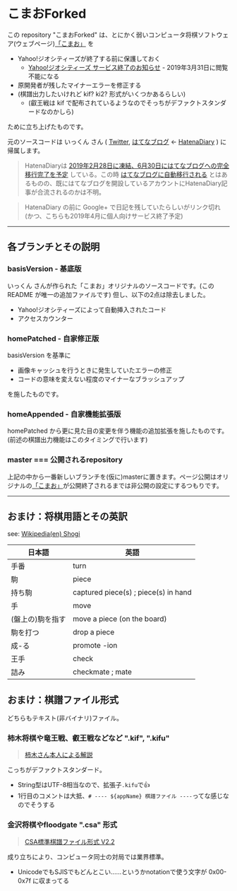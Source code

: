 [komao]:http://www.geocities.jp/komao81/

# こまおForked

この repository "こまおForked" は、とにかく弱いコンピュータ将棋ソフトウェア(ウェブページ)[「こまお」][komao] を

* Yahoo!ジオシティーズが終了する前に保護しておく
  * [Yahoo!ジオシティーズ サービス終了のお知らせ](https://info-geocities.yahoo.co.jp/close/index.html) - 2019年3月31日に閲覧不能になる
* 原開発者が残したマイナーエラーを修正する
* (棋譜出力したいけれど kif? ki2? 形式がいくつかあるらしい)
  * (叡王戦は kif で配布されているようなのでそっちがデファクトスタンダードなのかしら)

ために立ち上げたものです。

元のソースコードは いっくん さん ( [Twitter](https://twitter.com/ikkn), [はてなブログ](http://tihara.hateblo.jp/) ← [HatenaDiary](http://d.hatena.ne.jp/tihara/) ) に帰属します。
> HatenaDiaryは [2019年2月28日に凍結、6月30日にはてなブログへの完全移行完了を予定](http://d.hatena.ne.jp/hatenadiary/20181113/1542071987) している。この時 [はてなブログに自動移行される](http://d.hatena.ne.jp/hatenadiary/20181004/1538636539) とはあるものの、既にはてなブログを開設しているアカウントにHatenaDiary記事が合流されるのかは不明。

> HatenaDiary の前に Google+ で日記を残していたらしいがリンク切れ (かつ、こちらも2019年4月に個人向けサービス終了予定)

----

## 各ブランチとその説明

### basisVersion - 基底版

いっくん さんが作られた「こまお」オリジナルのソースコードです。(この README が唯一の追加ファイルです)
但し、以下の2点は除去しました。

* Yahoo!ジオシティーズによって自動挿入されたコード
* アクセスカウンター

### homePatched - 自家修正版

basisVersion を基準に

* 画像キャッシュを行うときに発生していたエラーの修正
* コードの意味を変えない程度のマイナーなブラッシュアップ

を施したものです。

### homeAppended - 自家機能拡張版

homePatched から更に見た目の変更を伴う機能の追加拡張を施したものです。
(前述の棋譜出力機能はこのタイミングで行います)

### master === 公開されるrepository

上記の中から一番新しいブランチを(仮に)masterに置きます。ページ公開はオリジナルの[「こまお」][komao]が公開終了されるまでは非公開の設定にするつもりです。

----

## おまけ：将棋用語とその英訳

see: [Wikipedia(en) Shogi](https://en.wikipedia.org/wiki/Shogi)

|日本語|英語|
----|----
|手番|turn|
|駒|piece|
|持ち駒|captured piece(s) ; piece(s) in hand|
|手|move|
|(盤上の)駒を指す|move a piece (on the board)|
|駒を打つ|drop a piece|
|成-る|promote -ion|
|王手|check|
|詰み|checkmate ; mate|

## おまけ：棋譜ファイル形式
どちらもテキスト(非バイナリ)ファイル。

### 柿木将棋や竜王戦、叡王戦などなど ".kif", ".kifu"
> [柿木さん本人による解説](http://kakinoki.o.oo7.jp/kif_format.html)

こっちがデファクトスタンダード。

+ String型はUTF-8相当なので、拡張子`.kifu`で👍
+ 1行目のコメントは大抵、`# ---- ${appName} 棋譜ファイル ----`ってな感じなのでそうする

### 金沢将棋やfloodgate ".csa" 形式
> [CSA標準棋譜ファイル形式 V2.2](http://www2.computer-shogi.org/protocol/record_v22.html)

成り立ちにより、コンピュータ同士の対局では業界標準。

+ UnicodeでもSJISでもどんとこい……というかnotationで使う文字が 0x00-0x7f に収まってる
